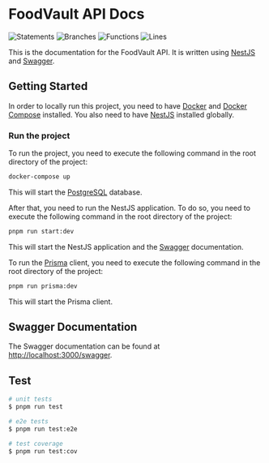 # FoodVault API Docs

![Statements](https://img.shields.io/badge/statements-99.46%25-brightgreen.svg?style=flat&logo=jest) ![Branches](https://img.shields.io/badge/branches-95.45%25-brightgreen.svg?style=flat&logo=jest) ![Functions](https://img.shields.io/badge/functions-100%25-brightgreen.svg?style=flat&logo=jest) ![Lines](https://img.shields.io/badge/lines-99.44%25-brightgreen.svg?style=flat&logo=jest) 

This is the documentation for the FoodVault API. It is written using [NestJS](nestjs.com) and [Swagger](swagger.io).

## Getting Started
In order to locally run this project, you need to have [Docker](https://www.docker.com/) and [Docker Compose](https://docs.docker.com/compose/) installed. You also need to have [NestJS](https://nestjs.com/) installed globally. 

### Run the project
To run the project, you need to execute the following command in the root directory of the project:

```bash
docker-compose up
```

This will start the [PostgreSQL](https://www.postgresql.org/) database.

After that, you need to run the NestJS application. To do so, you need to execute the following command in the root directory of the project:

```bash
pnpm run start:dev
```

This will start the NestJS application and the [Swagger](https://swagger.io/) documentation.

To run the [Prisma](https://www.prisma.io/) client, you need to execute the following command in the root directory of the project:

```bash
pnpm run prisma:dev
```

This will start the Prisma client.

## Swagger Documentation
The Swagger documentation can be found at [http://localhost:3000/swagger](http://localhost:3000/swagger).

## Test

```bash
# unit tests
$ pnpm run test

# e2e tests
$ pnpm run test:e2e

# test coverage
$ pnpm run test:cov
```